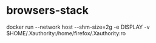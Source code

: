 # browsers-stack
   docker run --network host --shm-size=2g -e DISPLAY -v $HOME/.Xauthority:/home/firefox/.Xauthority:ro <image>
